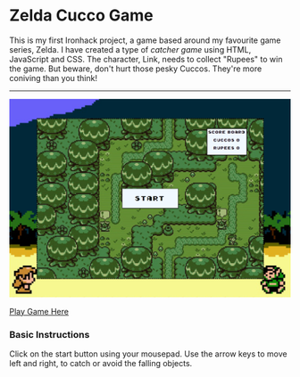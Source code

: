 # Zelda Cucco Game

This is my first Ironhack project, a game based around my favourite game series, Zelda. I have created a type of *catcher game* using HTML, JavaScript and CSS. The character, Link, needs to collect "Rupees" to win the game. But beware, don't hurt those pesky Cuccos. They're more coniving than you think! 
___
![Start page Screenshot](./css/images/Screenshot%202023-05-26%20094020.png "Screenshot of game start page")

[Play Game Here](https://estevenson6.github.io/Zelda-Cuccoo-Mini-Game/ "Zelda Cucco Mini Game")

### **Basic Instructions**

Click on the start button using your mousepad. Use the arrow keys to move left and right, to catch or avoid the falling objects.